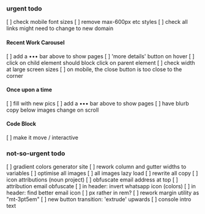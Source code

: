 ### urgent todo
[ ] check mobile font sizes
[ ] remove max-600px etc styles
[ ] check all links might need to change to new domain

#### Recent Work Carousel
[ ] add a ••• bar above to show pages
[ ] 'more details' button on hover
[ ] click on child element should block click on parent element
[ ] check width at large screen sizes
[ ] on mobile, the close button is too close to the corner

#### Once upon a time
[ ] fill with new pics
[ ] add a ••• bar above to show pages
[ ] have blurb copy below images change on scroll

#### Code Block
[ ] make it move / interactive

### not-so-urgent todo
[ ] gradient colors generator site
[ ] rework column and gutter widths to variables
[ ] optimise all images
[ ] all images lazy load
[ ] rewrite all copy
[ ] icon attributions (noun project)
[ ] obfuscate email address at top
[ ] attribution email obfuscate
[ ] in header: invert whatsapp icon (colors)
[ ] in header: find better email icon
[ ] px rather in rem?
[ ] rework margin utility as "mt-3pt5em"
[ ] new button transition: 'extrude' upwards
[ ] console intro text